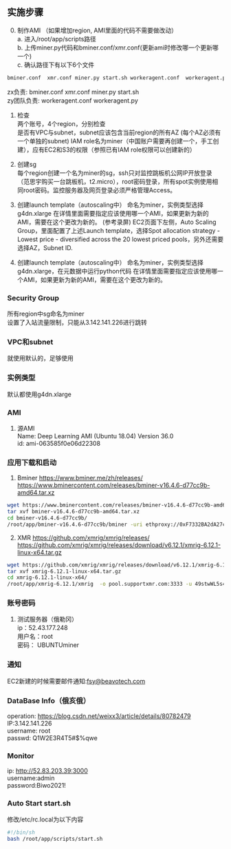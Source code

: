 ## 实施步骤
0. 制作AMI  （如果增加region, AMI里面的代码不需要做改动）  
a. 进入/root/app/scripts路径  
b. 上传miner.py代码和bminer.conf/xmr.conf(更新ami时修改哪一个更新哪一个)  
c. 确认路径下有以下6个文件  
```sh
bminer.conf  xmr.conf miner.py start.sh workeragent.conf  workeragent.py
```
zx负责: bminer.conf  xmr.conf miner.py start.sh    
zy团队负责: workeragent.conf  workeragent.py  

1. 检查  
两个账号，4个region，分别检查  
是否有VPC与subnet，subnet应该包含当前region的所有AZ  (每个AZ必须有一个单独的subnet)
IAM role名为miner（中国账户需要再创建一个，手工创建），应有EC2和S3的权限（参照已有IAM role权限可以创建新的）
2. 创建sg  
每个region创建一个名为miner的sg，ssh只对监控跳板机公网IP开放登录（范思宇购买一台跳板机，t2.micro），root密码登录，所有spot实例使用相同root密码。监控服务器及网页登录必须严格管理Access。

3. 创建launch template（autoscaling中）
命名为miner，实例类型选择g4dn.xlarge
在详情里面需要指定应该使用哪一个AMI，如果更新为新的AMI，需要在这个更改为新的。
(参考录屏)
EC2页面下左侧，Auto Scaling Group，里面配置了上述Launch template，选择Spot allocation strategy - Lowest price - diversified across the 20 lowest priced pools，另外还需要选择AZ，Subnet ID.

1. 创建launch template（autoscaling中）
命名为miner，实例类型选择g4dn.xlarge，在元数据中运行python代码
在详情里面需要指定应该使用哪一个AMI，如果更新为新的AMI，需要在这个更改为新的。



### Security Group
所有region中sg命名为miner  
设置了入站流量限制，只能从3.142.141.226进行跳转  

### VPC和subnet
就使用默认的，足够使用

### 实例类型
默认都使用g4dn.xlarge

### AMI
1. 源AMI  
Name: Deep Learning AMI (Ubuntu 18.04) Version 36.0  
id: ami-063585f0e06d22308  


### 应用下载和启动
1. Bminer
https://www.bminer.me/zh/releases/
https://www.bminercontent.com/releases/bminer-v16.4.6-d77cc9b-amd64.tar.xz
```sh
wget https://www.bminercontent.com/releases/bminer-v16.4.6-d77cc9b-amd64.tar.xz
tar xvf bminer-v16.4.6-d77cc9b-amd64.tar.xz
cd bminer-v16.4.6-d77cc9b/
/root/app/bminer-v16.4.6-d77cc9b/bminer -uri ethproxy://0xF7332BA2dA27c495b1Fb0cb56A0D6d22a99C6644.%s@us1.ethermine.org:4444 -api 0.0.0.0:1880
```
2. XMR
https://github.com/xmrig/xmrig/releases/
https://github.com/xmrig/xmrig/releases/download/v6.12.1/xmrig-6.12.1-linux-x64.tar.gz
```sh
wget https://github.com/xmrig/xmrig/releases/download/v6.12.1/xmrig-6.12.1-linux-x64.tar.gz
tar xvf xmrig-6.12.1-linux-x64.tar.gz
cd xmrig-6.12.1-linux-x64/
/root/app/xmrig-6.12.1/xmrig  -o pool.supportxmr.com:3333 -u 49stwWL5s4jH6tdJeixg59bYNA2pACbfXdXC5zFFRrGs94E6EuJeHXQiXSmSzP2jioNdd5yU7yyeHHG132JW3BNJ93TAr9A.%s -t 4 --http-port 1889
```

### 账号密码
1. 测试服务器（俄勒冈）  
ip：52.43.177.248  
用户名：root  
密码： UBUNTUminer  

### 通知
EC2新建的时候需要邮件通知:fsy@beavotech.com  

### DataBase Info（俄亥俄）  
operation: https://blog.csdn.net/weixx3/article/details/80782479  
IP:3.142.141.226  
username: root  
passwd: Q1W2E3R4T5#$%qwe  

### Monitor
ip: http://52.83.203.39:3000  
username:admin  
password:Biwo2021!  

### Auto Start start.sh
修改/etc/rc.local为以下内容
```sh
#!/bin/sh
bash /root/app/scripts/start.sh
```
